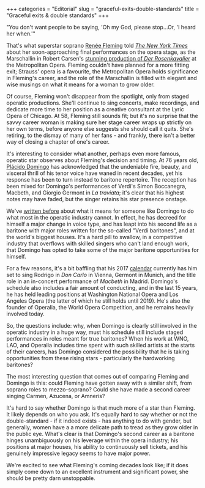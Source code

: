 +++
categories = "Editorial"
slug = "graceful-exits-double-standards"
title = "Graceful exits &amp; double standards"
+++

"You don't want people to be saying, 'Oh my God, please stop...Or, 'I heard her when.'"

That's what superstar soprano [Renée Fleming](/scene/people/renee-fleming/) told [*The New York Times*](https://www.nytimes.com/2017/04/05/arts/music/the-diva-departs-renee-flemings-farewell-to-opera.html?action=click&contentCollection=undefined&region=Footer&module=WhatsNext&version=WhatsNext&contentID=WhatsNext&moduleDetail=most-emailed-2&pgtype=undefined) about her soon-approaching final performances on the opera stage, as the Marschallin in Robert Carsen's [stunning production of *Der Rosenkavalier*](http://www.schmopera.com/in-review-der-rosenkavalier-at-roh/) at the Metropolitan Opera. Fleming couldn't have planned for a more fitting exit; Strauss' opera is a favourite, the Metropolitan Opera holds significance in Fleming's career, and the role of the Marschallin is filled with elegant and wise musings on what it means for a woman to grow older.

Of course, Fleming won't disappear from the spotlight, only from staged operatic productions. She'll continue to sing concerts, make recordings, and dedicate more time to her position as a creative consultant at the Lyric Opera of Chicago. At 58, Fleming still sounds fit; but it's no surprise that the savvy career woman is making sure her stage career wraps up strictly on her own terms, before anyone else suggests she should call it quits. She's retiring, to the dismay of many of her fans - and frankly, there isn't a better way of closing a chapter of one's career.

It's interesting to consider what another, perhaps even more famous, operatic star observes about Fleming's decision and timing. At 76 years old, [Plácido Domingo](/scene/people/placido-domingo/) has acknowledged that the undeniable fire, beauty, and visceral thrill of his tenor voice have waned in recent decades, yet his response has been to turn instead to baritone repertoire. The reception has been mixed for Domingo's performances of Verdi's Simon Boccanegra, Macbeth, and Giorgio Germont in *La traviata*; it's clear that his highest notes may have faded, but the singer retains his star presence onstage.

We've [written before](/placido-baritones-ripple/) about what it means for someone like Domingo to do what most in the operatic industry cannot. In effect, he has decreed for himself a major change in voice type, and has leapt into his second life as a baritone with major roles written for the so-called "Verdi baritones", and at the world's biggest houses. It's a hard pill to swallow, in a competitive industry that overflows with skilled singers who can't land enough work, that Domingo has opted to take some of the major baritone opportunities for himself. 

For a few reasons, it's a bit baffling that his 2017 [calendar](http://www.placidodomingo.com/us-en/calendar) currently has him set to sing Rodrigo in *Don Carlo* in Vienna, Germont in Munich, and the title role in an in-concert performance of *Macbeth* in Madrid. Domingo's schedule also includes a fair amount of conducting, and in the last 15 years, he has held leading positions at Washington National Opera and Los Angeles Opera (the latter of which he still holds until 2019). He's also the founder of Operalia, the World Opera Competition, and he remains heavily involved today.

So, the questions include: why, when Domingo is clearly still involved in the operatic industry in a huge way, must his schedule still include staged performances in roles meant for true baritones? When his work at WNO, LAO, and Operalia includes time spent with such skilled artists at the starts of their careers, has Domingo considered the possibility that he is taking opportunities from these rising stars - particularly the hardworking baritones? 

The most interesting question that comes out of comparing Fleming and Domingo is this: could Fleming have gotten away with a similar shift, from soprano roles to mezzo-soprano? Could she have made a second career singing Carmen, Azucena, or Amneris?

It's hard to say whether Domingo is that much more of a star than Fleming. It likely depends on who you ask. It's equally hard to say whether or not the double-standard - if it indeed exists - has anything to do with gender, but generally, women have a a more delicate path to tread as they grow older in the public eye. What's clear is that Domingo's second career as a baritone hinges unambiguously on his leverage within the opera industry; his positions at major houses, his ability to continuously sell tickets, and his genuinely impressive legacy seems to have major power.

We're excited to see what Fleming's coming decades look like; if it does simply come down to an excellent instrument and significant power, she should be pretty darn unstoppable.
